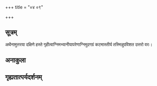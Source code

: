 +++
title = "०४ ०९"

+++
## सूत्रम्
अथैनामुत्तरया दक्षिणे हस्ते गृहीत्वाग्निमभ्यानीयापरेणाग्निमुदगग्रं कटमास्तीर्य तस्मिन्नुपविशत उत्तरो वरः।
## अनाकुला

## गृह्यतात्पर्यदर्शनम्

